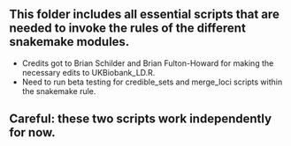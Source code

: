## This folder includes all essential scripts that are needed to invoke the rules of the different snakemake modules.

- Credits got to Brian Schilder and Brian Fulton-Howard for making the necessary edits to UKBiobank_LD.R.
- Need to run beta testing for credible_sets and merge_loci scripts within the snakemake rule. 
## Careful: these two scripts work independently for now.
